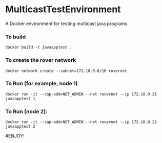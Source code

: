 # MulticastTestEnvironment
A Docker environment for testing multicast java programs

### To build
`docker build -t javaapptest . `

### To create the rover network
`docker network create --subnet=172.18.0.0/16 rovernet `


### To Run (for example, node 1)
`docker run -it --cap-add=NET_ADMIN --net rovernet --ip 172.18.0.21 javaapptest 1 `

### To Run (node 2):
`docker run -it --cap-add=NET_ADMIN --net rovernet --ip 172.18.0.22 javaapptest 2 `

#ENJOY!
